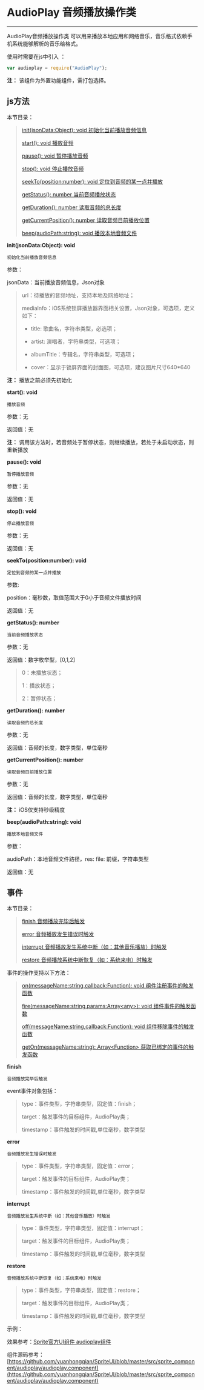 # AudioPlay 音频播放操作类

----------

AudioPlay音频播放操作类 可以用来播放本地应用和网络音乐，音乐格式依赖手机系统能够解析的音乐给格式。


使用时需要在js中引入 ：

```javascript
var audioplay = require("AudioPlay"); 
```

**注：** 该组件为外置功能组件，需打包选择。

<h2 id="cid_1">js方法</h2>  

本节目录：

>[ init(jsonData:Object): void  初始化当前播放音频信息 ](#ff_0)
> 
> [start(): void  播放音频 ](#ff_1)
> 
>[ pause(): void  暂停播放音频](#ff_2)
> 
>[ stop(): void  停止播放音频](#ff_3)
>
>[seekTo(position:number): void  定位到音频的某一点并播放](#ff_4)
>
>[getStatus(): number  当前音频播放状态](#ff_5)
>
>[getDuration(): number  读取音频的总长度](#ff_6)
>
>[getCurrentPosition(): number  读取音频目前播放位置](#ff_7)
>
>[beep(audioPath:string): void  播放本地音频文件](#ff_8)






<span id="ff_0">**init(jsonData:Object): void**</span>  

<code>初始化当前播放音频信息</code>  

参数：  

jsonData：当前播放音频信息，Json对象

>    url：待播放的音频地址，支持本地及网络地址；
>    
>    mediaInfo：iOS系统锁屏播放器界面相关设置，Json对象，可选项，定义如下：  
> 
> -  title: 歌曲名，字符串类型，必选项；
> 
> -  artist: 演唱者，字符串类型，可选项；
> 
> -  albumTitle：专辑名，字符串类型，可选项；
> 
> -   cover：显示于锁屏界面的封面图，可选项，建议图片尺寸640*640

**注：** 播放之前必须先初始化


<span id="ff_1">**start(): void**</span>  

<code>播放音频</code>
 
参数：无

返回值：无

**注：** 调用该方法时，若音频处于暂停状态，则继续播放，若处于未启动状态，则重新播放




<span id="ff_2">**pause(): void**</span>  

<code>暂停播放音频</code>   

参数：无 

返回值：无


<span id="ff_3">**stop(): void**</span>  

<code>停止播放音频</code>  

参数：无  

返回值：无


<span id="ff_4">**seekTo(position:number): void**</span>  

<code>定位到音频的某一点并播放</code> 

参数:  

position：毫秒数，取值范围大于0小于音频文件播放时间

返回值：无

<span id="ff_5">**getStatus(): number**</span>  

<code>当前音频播放状态</code> 

参数：无  

返回值：数字枚举型，[0,1,2] 

> 0：未播放状态；
> 
> 1：播放状态；
> 
> 2：暂停状态；


<span id="ff_6">**getDuration(): number**</span>  

<code>读取音频的总长度</code>  

参数：无 

返回值：音频的长度，数字类型，单位毫秒


<span id="ff_7">**getCurrentPosition(): number**</span>  

<code>读取音频目前播放位置</code>  

参数：无  

返回值：音频的长度，数字类型，单位毫秒  

**注：** iOS仅支持秒级精度


<span id="ff_8">**beep(audioPath:string): void**</span>  

<code>播放本地音频文件</code>   

参数：  

audioPath：本地音频文件路径，res: file: 前缀，字符串类型  

返回值：无






<h2 id="cid_5">事件</h2>  

本节目录： 

> [finish   音频播放完毕后触发](#sj_0)
> 
> [error  音频播放发生错误时触发 ](#sj_1)
> 
> [interrupt  音频播放发生系统中断（如：其他音乐播放）时触发](#sj_2)
> 
> [restore  音频播放系统中断恢复（如：系统来电）时触发](#sj_3)



事件的操作支持以下方法：

> [on(messageName:string,callback:Function): void   组件注册事件的触发函数](https://gitdocument.exmobi.cn/sprite-begin/ggff.html#jjxg_1)   
> 
> [fire(messageName:string,params:Array&lt;any&gt;): void  组件事件的触发函数](https://gitdocument.exmobi.cn/sprite-begin/ggff.html#jjxg_2)   
> 
> [off(messageName:string,callback:Function): void  组件移除事件的触发函数](https://gitdocument.exmobi.cn/sprite-begin/ggff.html#jjxg_3)  
>  
> [getOn(messageName:string): Array&lt;Function&gt;  获取已绑定的事件的触发函数](https://gitdocument.exmobi.cn/sprite-begin/ggff.html#jjxg_4)   



<span id="sj_0">**finish**</span>  

<code>音频播放完毕后触发</code>   

event事件对象包括：  

> type：事件类型，字符串类型，固定值：finish； 
> 
> target：触发事件的目标组件，AudioPlay类； 
> 
> timestamp：事件触发的时间戳,单位毫秒，数字类型  


<span id="sj_1">**error**</span>  

<code>音频播放发生错误时触发</code>    

> type：事件类型，字符串类型，固定值：error； 
> 
> target：触发事件的目标组件，AudioPlay类； 
> 
> timestamp：事件触发的时间戳,单位毫秒，数字类型  


<span id="sj_2">**interrupt**</span>  

<code>音频播放发生系统中断（如：其他音乐播放）时触发</code>    

> type：事件类型，字符串类型，固定值：interrupt； 
> 
> target：触发事件的目标组件，AudioPlay类； 
> 
> timestamp：事件触发的时间戳,单位毫秒，数字类型  



<span id="sj_3">**restore**</span>  

<code>音频播放系统中断恢复（如：系统来电）时触发</code>    

> type：事件类型，字符串类型，固定值：restore； 
> 
> target：触发事件的目标组件，AudioPlay类； 
> 
> timestamp：事件触发的时间戳,单位毫秒，数字类型  


示例：

效果参考：[Sprite官方UI组件 audioplay组件 ](https://gitdocument.exmobi.cn/sprite-official-ui/audioplay.html) 

组件源码参考：  [https://github.com/yuanhongqian/SpriteUI/blob/master/src/sprite_component/audioplay/audioplay.component](https://github.com/yuanhongqian/SpriteUI/blob/master/src/sprite_component/audioplay/audioplay.component)
